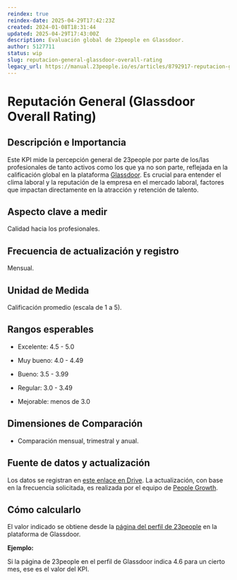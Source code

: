 ```yaml
---
reindex: true
reindex-date: 2025-04-29T17:42:23Z
created: 2024-01-08T18:31:44
updated: 2025-04-29T17:43:00Z
description: Evaluación global de 23people en Glassdoor.
author: 5127711
status: wip
slug: reputacion-general-glassdoor-overall-rating
legacy_url: https://manual.23people.io/es/articles/8792917-reputacion-general-glassdoor-overall-rating
---
```


# Reputación General (Glassdoor Overall Rating)

## Descripción e Importancia

Este KPI mide la percepción general de 23people por parte de los/las
profesionales de tanto activos como los que ya no son parte, reflejada en la
calificación global en la plataforma [Glassdoor](https://www.glassdoor.com/).
Es crucial para entender el clima laboral y la reputación de la empresa en el
mercado laboral, factores que impactan directamente en la atracción y
retención de talento.

## Aspecto clave a medir

Calidad hacia los profesionales.

## Frecuencia de actualización y registro

Mensual.

## Unidad de Medida

Calificación promedio (escala de 1 a 5).

## Rangos esperables

* Excelente: 4.5 - 5.0

* Muy bueno: 4.0 - 4.49

* Bueno: 3.5 - 3.99

* Regular: 3.0 - 3.49

* Mejorable: menos de 3.0

## Dimensiones de Comparación

* Comparación mensual, trimestral y anual.

## Fuente de datos y actualización

Los datos se registran en [este enlace en
Drive](https://docs.google.com/spreadsheets/d/1LO5GYdghlxzHclEzX7zjvcEoAH9zGqXc6tY2q1pPB_4/edit?usp=drive_link).
La actualización, con base en la frecuencia solicitada, es realizada por el
equipo de [People Growth](/people-growth).

## Cómo calcularlo

El valor indicado se obtiene desde la [página del perfil de
23people](https://www.glassdoor.com/employers/ec/analytics?currentPartnerId=0&selectedEmployerId=4161047&profileId=2057114)
en la plataforma de Glassdoor.

**Ejemplo:**

Si la página de 23people en el perfil de Glassdoor indica 4.6 para un cierto
mes, ese es el valor del KPI.
